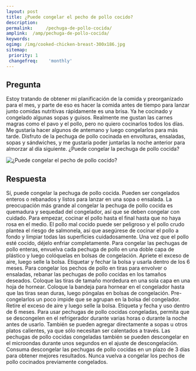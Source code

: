 ```yaml
---
layout: post
title: ¿Puede congelar el pecho de pollo cocido?  
description: 
permalink:     /pechuga-de-pollo-cocida/
amplink:  /amp/pechuga-de-pollo-cocida/
keywords: 
ogimg: /img/cooked-chicken-breast-300x186.jpg
sitemap:
 priority: 1
 changefreq:    'monthly'
---
```




## Pregunta

Estoy tratando de obtener mi planificación de la comida y preorganizado para el mes, y parte de eso es hacer la comida antes de tiempo para lanzar junto comidas nutritivas rápidamente es una brisa. Ya he cocinado y congelado algunas sopas y guisos. Realmente me gustan las carnes magras como el pavo y el pollo, pero no quiero cocinarlos todos los días. Me gustaría hacer algunos de antemano y luego congelarlos para más tarde. Disfruto de la pechuga de pollo cocinada en envolturas, ensaladas, sopas y sándwiches, y me gustaría poder juntarlas la noche anterior para almorzar al día siguiente. ¿Puede congelar la pechuga de pollo cocida?


![¿Puede congelar el pecho de pollo cocido?](https://sepuedecongelar.com/img/cooked-chicken-breast-300x186.jpg "¿Puede congelar el pecho de pollo cocido?" )


## Respuesta

Sí, puede congelar la pechuga de pollo cocida. Pueden ser congelados enteros o rebanados y listos para lanzar en una sopa o ensalada. La preocupación más grande al congelar la pechuga de pollo cocida es quemadura y sequedad del congelador, así que se deben congelar con cuidado. Para empezar, cocinar el pollo hasta el final hasta que no haya rosa en el medio. El pollo mal cocido puede ser peligroso y el pollo crudo plantea el riesgo de salmonela, así que asegúrese de cocinar el pollo a fondo y limpiar todas las superficies cuidadosamente.
Una vez que el pollo esté cocido, déjelo enfriar completamente. Para congelar las pechugas de pollo enteras, envuelva cada pechuga de pollo en una doble capa de plástico y luego colóquelas en bolsas de congelación. Apriete el exceso de aire, luego selle la bolsa. Etiquetar y fechar la bolsa y usarla dentro de los 6 meses.
Para congelar los pechos de pollo en tiras para envolver o ensaladas, rebanar las pechugas de pollo cocidas en los tamaños deseados. Coloque las tiras de tamaño mordedura en una sola capa en una hoja de hornear. Coloque la bandeja para hornear en el congelador hasta que las tiras sean duras, luego póngalas en bolsas de congelación. Pre-congelarlos un poco impide que se agrupan en la bolsa del congelador. Retire el exceso de aire y luego selle la bolsa. Etiqueta y fecha y uso dentro de 6 meses.
Para usar pechugas de pollo cocidas congeladas, permita que se descongelen en el refrigerador durante varias horas o durante la noche antes de usarlo. También se pueden agregar directamente a sopas u otros platos calientes, ya que sólo necesitan ser calentados a través. Las pechugas de pollo cocidas congeladas también se pueden descongelar en el microondas durante unos segundos en el ajuste de descongelación.
Consuma descongelar las pechugas de pollo cocidas en un plazo de 3 días para obtener mejores resultados. Nunca vuelva a congelar los pechos de pollo cocinados previamente congelados.
